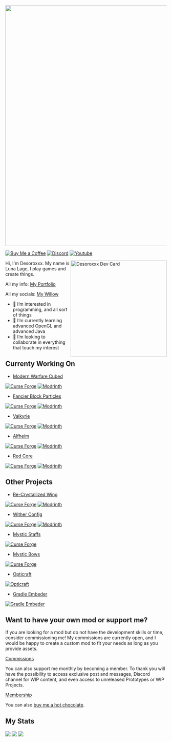 <p align="center">
  <img src="https://user-images.githubusercontent.com/82710983/149632751-478fb49e-783d-4cfe-9144-ec1054738098.png" width="750" />
<a>
  
[![Buy Me a Coffee](https://cdn.jsdelivr.net/npm/@intergrav/devins-badges@3/assets/cozy/donate/buymeacoffee-singular_vector.svg)](https://www.buymeacoffee.com/desoroxxx)
[![Discord](https://cdn.jsdelivr.net/npm/@intergrav/devins-badges@3/assets/cozy/social/discord-singular_vector.svg)](https://discord.gg/hKpUYx7VwS)
[![Youtube](https://cdn.jsdelivr.net/npm/@intergrav/devins-badges@3/assets/cozy/social/youtube-singular_vector.svg)](https://www.youtube.com/channel/UCeeXgZ9bywrjbuxg3z7jv4g)

<a href="https://app.daily.dev/Desoroxxx"><img src="https://github.com/JustDesoroxxx/JustDesoroxxx/blob/main/devcard.svg" width="300" align="right" alt="Desoroxxx Dev Card"/></a>
  
Hi, I'm Desoroxxx. My name is Luna Lage, I play games and create things.

All my info: [My Portfolio]

All my socials: [My Willow]

- 👀 I’m interested in programming, and all sort of things
- 🌱 I’m currently learning advanced OpenGL and advanced Java
- 💞️ I’m looking to collaborate in everything that touch my interest

## Currenty Working On

- [Modern Warfare Cubed](https://github.com/Cubed-Development/Modern-Warfare-Cubed)

[![Curse Forge](https://cdn.jsdelivr.net/npm/@intergrav/devins-badges@3/assets/compact/available/curseforge_vector.svg)](https://www.curseforge.com/minecraft/mc-mods/modern-warfare-cubed)
[![Modrinth](https://cdn.jsdelivr.net/npm/@intergrav/devins-badges@3/assets/compact/available/modrinth_vector.svg)](https://modrinth.com/mod/modern-warfare-cubed)

- [Fancier Block Particles](https://github.com/Red-Studio-Ragnarok/Fancier-Block-Particles)
  
[![Curse Forge](https://cdn.jsdelivr.net/npm/@intergrav/devins-badges@3/assets/compact/available/curseforge_vector.svg)](https://www.curseforge.com/minecraft/mc-mods/fancier-block-particles)
[![Modrinth](https://cdn.jsdelivr.net/npm/@intergrav/devins-badges@3/assets/compact/available/modrinth_vector.svg)](https://modrinth.com/mod/fbp)
  
- [Valkyrie](https://github.com/Red-Studio-Ragnarok/Valkyrie)

[![Curse Forge](https://cdn.jsdelivr.net/npm/@intergrav/devins-badges@3/assets/compact/available/curseforge_vector.svg)](https://www.curseforge.com/minecraft/mc-mods/valkyrie)
[![Modrinth](https://cdn.jsdelivr.net/npm/@intergrav/devins-badges@3/assets/compact/available/modrinth_vector.svg)](https://modrinth.com/mod/valkyrie)

- [Alfheim](https://github.com/Red-Studio-Ragnarok/Alfheim)

[![Curse Forge](https://cdn.jsdelivr.net/npm/@intergrav/devins-badges@3/assets/compact/available/curseforge_vector.svg)](https://www.curseforge.com/minecraft/mc-mods/alfheim-lighting-engine)
[![Modrinth](https://cdn.jsdelivr.net/npm/@intergrav/devins-badges@3/assets/compact/available/modrinth_vector.svg)](https://modrinth.com/mod/alfheim)

- [Red Core](https://github.com/Red-Studio-Ragnarok/Red-Core)

[![Curse Forge](https://cdn.jsdelivr.net/npm/@intergrav/devins-badges@3/assets/compact/available/curseforge_vector.svg)](https://www.curseforge.com/minecraft/mc-mods/red-core)
[![Modrinth](https://cdn.jsdelivr.net/npm/@intergrav/devins-badges@3/assets/compact/available/modrinth_vector.svg)](https://modrinth.com/mod/red-core)

## Other Projects

- [Re-Crystallized Wing](https://github.com/Desoroxxx/Re-Crystallized-Wing)

[![Curse Forge](https://cdn.jsdelivr.net/npm/@intergrav/devins-badges@3/assets/compact/available/curseforge_vector.svg)](https://www.curseforge.com/minecraft/mc-mods/rcw)
[![Modrinth](https://cdn.jsdelivr.net/npm/@intergrav/devins-badges@3/assets/compact/available/modrinth_vector.svg)](https://modrinth.com/mod/rcw)

- [Wither Config](https://github.com/Desoroxxx/Wither-Config)

[![Curse Forge](https://cdn.jsdelivr.net/npm/@intergrav/devins-badges@3/assets/compact/available/curseforge_vector.svg)](https://www.curseforge.com/minecraft/mc-mods/witherconfig)
[![Modrinth](https://cdn.jsdelivr.net/npm/@intergrav/devins-badges@3/assets/compact/available/modrinth_vector.svg)](https://modrinth.com/mod/witherconfig)

- [Mystic Staffs](https://github.com/Desoroxxx/Mystic-Staffs)

[![Curse Forge](https://cdn.jsdelivr.net/npm/@intergrav/devins-badges@3/assets/compact/available/curseforge_vector.svg)](https://www.curseforge.com/minecraft/mc-mods/mystic-staffs)

- [Mystic Bows](https://github.com/Desoroxxx/Mystic-Bows)

[![Curse Forge](https://cdn.jsdelivr.net/npm/@intergrav/devins-badges@3/assets/compact/available/curseforge_vector.svg)](https://www.curseforge.com/minecraft/mc-mods/mystic-bows)

- [Opticraft](https://github.com/Red-Studio-Ragnarok/Opticraft)

[![Opticraft](https://cdn.jsdelivr.net/npm/@intergrav/devins-badges@3/assets/compact/documentation/website_vector.svg)](https://red-studio-ragnarok.github.io/Opticraft/)

- [Gradle Embeder](https://github.com/Red-Studio-Ragnarok/Gradle-Embeder)

[![Gradle Embeder](https://cdn.jsdelivr.net/npm/@intergrav/devins-badges@3/assets/compact/available/gradle-plugin-portal_vector.svg)](https://plugins.gradle.org/plugin/dev.redstudio.gradleembeder)

## Want to have your own mod or support me?

If you are looking for a mod but do not have the development skills or time, consider commissioning me!
My commissions are currently open, and I would be happy to create a custom mod to fit your needs as long as you provide assets.

[Commissions]

You can also support me monthly by becoming a member.
To thank you will have the possibility to access exclusive post and messages, Discord channel for WIP content, and even access to unreleased Prototypes or WIP Projects.

[Membership]

You can also [buy me a hot chocolate].

[Commissions]: https://www.buymeacoffee.com/desoroxxx/commissions
[Membership]: https://www.buymeacoffee.com/desoroxxx/membership
[buy me a hot chocolate]: https://www.buymeacoffee.com/desoroxxx

[Buy Me a Coffee]: https://www.buymeacoffee.com/desoroxxx
[My Portfolio]: https://desoroxxx.github.io/Portfolio/
[My Willow]: https://wlo.link/@Desoroxxx

## My Stats

<img align="center" src="https://github-readme-stats.vercel.app/api?username=Desoroxxx&show_icons=true&theme=github_dark&hide_border=true&count_private=true&rank_icon=percentile" />
<img align="center" src="https://github-readme-stats.vercel.app/api/top-langs/?username=Desoroxxx&layout=donut&theme=github_dark&hide_border=true&count_private=true&langs_count=8" />
<img align="center" src="https://github-readme-stats.vercel.app/api/wakatime?username=Desoroxxx&theme=github_dark&hide_border=true" />
